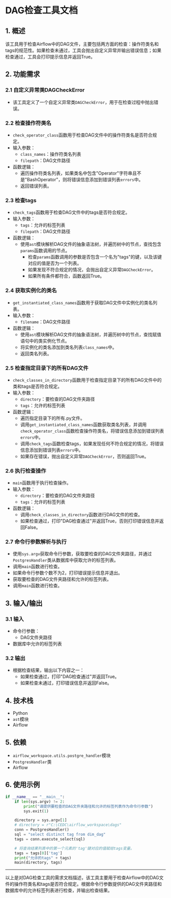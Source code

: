 # DAG检查工具文档

## 1. 概述

该工具用于检查Airflow中的DAG文件，主要包括两方面的检查：操作符类名和tags的规范性。如果检查未通过，工具会抛出自定义异常并输出错误信息；如果检查通过，工具会打印提示信息并返回True。

## 2. 功能需求

### 2.1 自定义异常类DAGCheckError

+ 该工具定义了一个自定义异常类`DAGCheckError`，用于在检查过程中抛出错误。

### 2.2 检查操作符类名

+ `check_operator_class`函数用于检查DAG文件中的操作符类名是否符合规定。
+ 输入参数：
  + `class_names`：操作符类名列表
  + `filepath`：DAG文件路径
+ 函数逻辑：
  + 遍历操作符类名列表，如果类名中包含"Operator"字符串且不是"BashOperator"，则将错误信息添加到错误列表`errors`中。
  + 返回错误列表。

### 2.3 检查tags

+ `check_tags`函数用于检查DAG文件中的tags是否符合规定。
+ 输入参数：
  + `tags`：允许的标签列表
  + `filepath`：DAG文件路径
+ 函数逻辑：
  + 使用`ast`模块解析DAG文件的抽象语法树，并遍历树中的节点，查找包含`params`函数调用的节点。
    + 检查`params`函数调用的参数是否包含一个名为"tags"的键，以及该键对应的值是否为一个列表。
    + 如果发现不符合规定的情况，会抛出自定义异常`DAGCheckError`。
    + 如果所有条件都符合，函数返回True。

### 2.4 获取实例化的类名

+ `get_instantiated_class_names`函数用于获取DAG文件中实例化的类名列表。
+ 输入参数：
  + `filename`：DAG文件路径
+ 函数逻辑：
  + 使用`ast`模块解析DAG文件的抽象语法树，并遍历树中的节点，查找赋值语句中的类实例化节点。
  + 将实例化的类名添加到类名列表`class_names`中。
  + 返回类名列表。

### 2.5 检查指定目录下的所有DAG文件

+ `check_classes_in_directory`函数用于检查指定目录下的所有DAG文件中的类和tags是否符合规定。
+ 输入参数：
  + `directory`：要检查的DAG文件夹路径
  + `tags`：允许的标签列表
+ 函数逻辑：
  + 遍历指定目录下的所有.py文件。
  + 调用`get_instantiated_class_names`函数获取类名列表，并调用`check_operator_class`函数检查操作符类名，将错误信息添加到错误列表`errors`中。
  + 调用`check_tags`函数检查tags，如果发现任何不符合规定的情况，将错误信息添加到错误列表`errors`中。
  + 如果存在错误，抛出自定义异常`DAGCheckError`，否则返回True。

### 2.6 执行检查操作

+ `main`函数用于执行检查操作。
+ 输入参数：
  + `directory`：要检查的DAG文件夹路径
  + `tags`：允许的标签列表
+ 函数逻辑：
  + 调用`check_classes_in_directory`函数进行DAG文件的检查。
  + 如果检查通过，打印"DAG检查通过"并返回True，否则打印错误信息并返回False。

### 2.7 命令行参数解析与执行

+ 使用`sys.argv`获取命令行参数，获取要检查的DAG文件夹路径，并通过`PostgresHandler`类从数据库中获取允许的标签列表。
+ 调用`main`函数进行检查。
+ 如果命令行参数个数不为2，打印错误提示信息并退出。
+ 获取要检查的DAG文件夹路径和允许的标签列表。
+ 调用`main`函数进行检查。

## 3. 输入/输出

### 3.1 输入

+ 命令行参数：
  + DAG文件夹路径
+ 数据库中允许的标签列表

### 3.2 输出

+ 根据检查结果，输出以下内容之一：
  + 如果检查通过，打印"DAG检查通过"并返回True。
  + 如果检查未通过，打印错误信息并返回False。

## 4. 技术栈

+ Python
+ `ast`模块
+ Airflow

## 5. 依赖

+ `airflow_workspace.utils.postgre_handler`模块
+ `PostgresHandler`类
+ Airflow

## 6. 使用示例

```python
if __name__ == "__main__":
    if len(sys.argv) != 2:
        print("请提供要检查的DAG文件夹路径和允许的标签列表作为命令行参数")
        sys.exit(1)

    directory = sys.argv[1]
    # directory = r"C:\CEDC\airflow_workspace\dags"
    conn = PostgresHandler()
    sql = "select distinct tag from dim_dag"
    tags = conn.execute_select(sql)

    # 将查询结果列表中的第一个元素的'tag'键对应的值赋给tags变量。
    tags = tags[0]['tag']
    print("允许的tags" + tags)
    main(directory, tags)
```

***
以上是对DAG检查工具的需求文档描述，该工具主要用于检查Airflow中的DAG文件的操作符类名和tags是否符合规定。根据命令行参数提供的DAG文件夹路径和数据库中的允许标签列表进行检查，并输出检查结果。